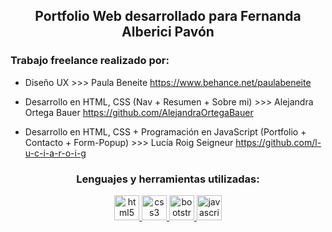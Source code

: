 <h2 align="center">Portfolio Web desarrollado para Fernanda Alberici Pavón</h2>

<h3 align="left">Trabajo freelance realizado por: </h3>

<p align="left">

* Diseño UX >>> Paula Beneite https://www.behance.net/paulabeneite 

* Desarrollo en HTML, CSS (Nav + Resumen + Sobre mi) >>> Alejandra Ortega Bauer https://github.com/AlejandraOrtegaBauer

* Desarrollo en HTML, CSS + Programación en JavaScript (Portfolio + Contacto + Form-Popup) >>> Lucía Roig Seigneur https://github.com/l-u-c-i-a-r-o-i-g 

</p>

<h3 align="center">Lenguajes y herramientas utilizadas:</h3>
 <p align="center"> 
 <a href="https://www.w3.org/html/" target="_blank" rel="noreferrer"> 
<img src="https://i.ibb.co/M7WkcDY/HTML.png" alt="html5" width="40" height="40"/> </a> 
<a href="https://www.w3schools.com/css/" target="_blank" rel="noreferrer"> 
<img src="https://i.ibb.co/1znfnp9/CSS.png" alt="css3" width="40" height="40"/> </a> 
<a href="https://getbootstrap.com" target="_blank" rel="noreferrer"> 
<img src="https://i.ibb.co/zmYgCv7/BOOTSTRAP.png" alt="bootstrap" width="40" height="40"/> </a> 
<a href="https://developer.mozilla.org/en-US/docs/Web/JavaScript" target="_blank" rel="noreferrer"> 
<img src="https://i.ibb.co/K5rTsj2/JS.png" alt="javascript" width="40" height="40"/> </a>
 </p>